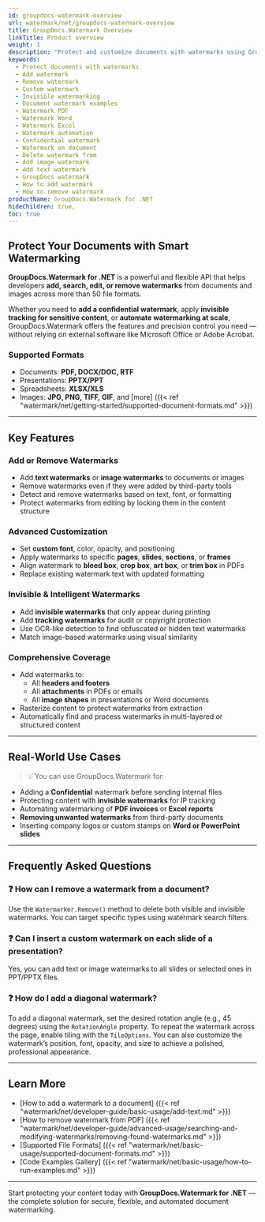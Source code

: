 ```yaml
---
id: groupdocs-watermark-overview
url: watermark/net/groupdocs-watermark-overview
title: GroupDocs.Watermark Overview
linkTitle: Product overview
weight: 1
description: "Protect and customize documents with watermarks using GroupDocs.Watermark for .NET. Add, remove, search, and manage visible or invisible watermarks in over 50 document formats including PDF, Word, Excel, PowerPoint, and images."
keywords: 
  - Protect documents with watermarks
  - Add watermark
  - Remove watermark
  - Custom watermark
  - Invisible watermarking
  - Document watermark examples
  - Watermark PDF
  - Watermark Word
  - Watermark Excel
  - Watermark automation
  - Confidential watermark
  - Watermark on document
  - Delete watermark from
  - Add image watermark
  - Add text watermark
  - GroupDocs watermark
  - How to add watermark
  - How to remove watermark
productName: GroupDocs.Watermark for .NET
hideChildren: true,
toc: true
---
```


## Protect Your Documents with Smart Watermarking

**GroupDocs.Watermark for .NET** is a powerful and flexible API that helps developers **add, search, edit, or remove watermarks** from documents and images across more than 50 file formats.

Whether you need to **add a confidential watermark**, apply **invisible tracking for sensitive content**, or **automate watermarking at scale**, GroupDocs.Watermark offers the features and precision control you need — without relying on external software like Microsoft Office or Adobe Acrobat.

### Supported Formats

- Documents: **PDF, DOCX/DOC, RTF**
- Presentations: **PPTX/PPT**
- Spreadsheets: **XLSX/XLS**
- Images: **JPG, PNG, TIFF, GIF**, and [more] ({{< ref "watermark/net/getting-started/supported-document-formats.md" >}})

---

## Key Features

### Add or Remove Watermarks

- Add **text watermarks** or **image watermarks** to documents or images
- Remove watermarks even if they were added by third-party tools
- Detect and remove watermarks based on text, font, or formatting
- Protect watermarks from editing by locking them in the content structure

### Advanced Customization

- Set **custom font**, color, opacity, and positioning
- Apply watermarks to specific **pages**, **slides**, **sections**, or **frames**
- Align watermark to **bleed box**, **crop box**, **art box**, or **trim box** in PDFs
- Replace existing watermark text with updated formatting

### Invisible & Intelligent Watermarks

- Add **invisible watermarks** that only appear during printing
- Add **tracking watermarks** for audit or copyright protection
- Use OCR-like detection to find obfuscated or hidden text watermarks
- Match image-based watermarks using visual similarity

### Comprehensive Coverage

- Add watermarks to:
  - All **headers and footers**
  - All **attachments** in PDFs or emails
  - All **image shapes** in presentations or Word documents
- Rasterize content to protect watermarks from extraction
- Automatically find and process watermarks in multi-layered or structured content

---

## Real-World Use Cases

> 💡 You can use GroupDocs.Watermark for:

- Adding a **Confidential** watermark before sending internal files
- Protecting content with **invisible watermarks** for IP tracking
- Automating watermarking of **PDF invoices** or **Excel reports**
- **Removing unwanted watermarks** from third-party documents
- Inserting company logos or custom stamps on **Word or PowerPoint slides**

---

## Frequently Asked Questions

### ❓ How can I remove a watermark from a document?

Use the `Watermarker.Remove()` method to delete both visible and invisible watermarks. You can target specific types using watermark search filters.

### ❓ Can I insert a custom watermark on each slide of a presentation?

Yes, you can add text or image watermarks to all slides or selected ones in PPT/PPTX files.

### ❓ How do I add a diagonal watermark?

To add a diagonal watermark, set the desired rotation angle (e.g., 45 degrees) using the `RotationAngle` property. To repeat the watermark across the page, enable tiling with the `TileOptions`. You can also customize the watermark’s position, font, opacity, and size to achieve a polished, professional appearance.

---

## Learn More

- [How to add a watermark to a document] ({{< ref "watermark/net/developer-guide/basic-usage/add-text.md" >}})
- [How to remove watermark from PDF] ({{< ref "watermark/net/developer-guide/advanced-usage/searching-and-modifying-watermarks/removing-found-watermarks.md" >}})
- [Supported File Formats] ({{< ref "watermark/net/basic-usage/supported-document-formats.md" >}})
- [Code Examples Gallery] ({{< ref "watermark/net/basic-usage/how-to-run-examples.md" >}})

---

Start protecting your content today with **GroupDocs.Watermark for .NET** — the complete solution for secure, flexible, and automated document watermarking.

